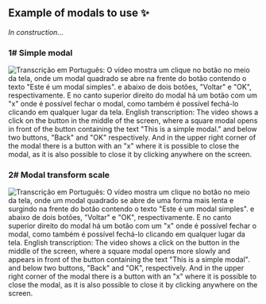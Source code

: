 ## Example of modals to use :sparkles:

_In construction..._

### 1# Simple modal
![Transcrição em Português: O vídeo mostra um clique no botão no meio da tela, onde um modal quadrado se abre na frente do botão contendo o texto "Este é um modal simples". e abaixo de dois botões, "Voltar" e "OK", respectivamente. E no canto superior direito do modal há um botão com um "x" onde é possível fechar o modal, como também é possível fechá-lo clicando em qualquer lugar da tela. English transcription: The video shows a click on the button in the middle of the screen, where a square modal opens in front of the button containing the text "This is a simple modal." and below two buttons, "Back" and "OK" respectively. And in the upper right corner of the modal there is a button with an "x" where it is possible to close the modal, as it is also possible to close it by clicking anywhere on the screen.](https://github.com/DeboraTaveiraa/modalsjs/blob/main/assets/simple-modal.gif)

### 2# Modal transform scale
![Transcrição em Português: O vídeo mostra um clique no botão no meio da tela, onde um modal quadrado se abre de uma forma mais lenta e surgindo na frente do botão contendo o texto "Este é um modal simples". e abaixo de dois botões, "Voltar" e "OK", respectivamente. E no canto superior direito do modal há um botão com um "x" onde é possível fechar o modal, como também é possível fechá-lo clicando em qualquer lugar da tela. English transcription: The video shows a click on the button in the middle of the screen, where a square modal opens more slowly and appears in front of the button containing the text "This is a simple modal". and below two buttons, "Back" and "OK", respectively. And in the upper right corner of the modal there is a button with an "x" where it is possible to close the modal, as it is also possible to close it by clicking anywhere on the screen.](https://github.com/DeboraTaveiraa/modalsjs/blob/main/assets/modal-transform-scale.gif)
